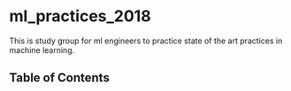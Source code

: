 # ml_practices_2018
This is study group for ml engineers to practice state of the art practices in machine learning.

## Table of Contents

